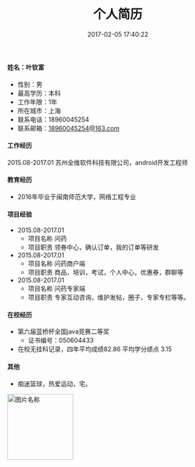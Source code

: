 ﻿---
title: 个人简历
date: 2017-02-05 17:40:22
tags:
---


#### 姓名：叶钦富
* 性别：男
* 最高学历：本科
* 工作年限：1年
* 所在城市：上海
* 联系电话：18960045254
* 联系邮箱：18960045254@163.com

#### 工作经历
2015.08-2017.01 
苏州全维软件科技有限公司，android开发工程师

#### 教育经历
* 2016年毕业于闽南师范大学，网络工程专业

#### 项目经验
* 2015.08-2017.01
  - 项目名称 问药
  - 项目职责 领券中心，确认订单，我的订单等研发
* 2015.08-2017.01
  - 项目名称 问药商户端
  - 项目职责 商品，培训，考试，个人中心，优惠券，群聊等
* 2015.08-2017.01
  - 项目名称 问药专家端
  - 项目职责 专家互动咨询，维护发帖，圈子，专家专栏等等。

#### 在校经历
* 第六届蓝桥杯全国java竞赛二等奖
  - 证书编号：050604433
* 在校无挂科记录，四年平均成绩82.86 平均学分绩点 3.15

#### 其他
* 痴迷篮球，热爱运动，宅。
 
<img src="/imgs/叶钦富1208000532.jpg" width = "150"  alt="图片名称" align=center />

